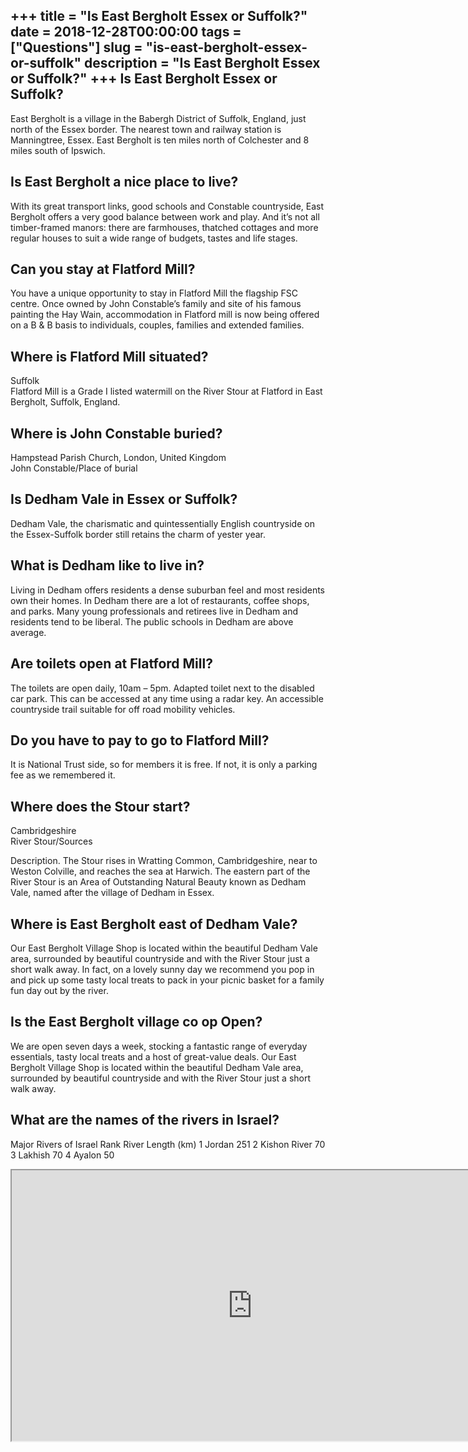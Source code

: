 +++
title = "Is East Bergholt Essex or Suffolk?"
date = 2018-12-28T00:00:00
tags = ["Questions"]
slug = "is-east-bergholt-essex-or-suffolk"
description = "Is East Bergholt Essex or Suffolk?"
+++
Is East Bergholt Essex or Suffolk?
----------------------------------

East Bergholt is a village in the Babergh District of Suffolk, England, just north of the Essex border. The nearest town and railway station is Manningtree, Essex. East Bergholt is ten miles north of Colchester and 8 miles south of Ipswich.

Is East Bergholt a nice place to live?
--------------------------------------

With its great transport links, good schools and Constable countryside, East Bergholt offers a very good balance between work and play. And it’s not all timber-framed manors: there are farmhouses, thatched cottages and more regular houses to suit a wide range of budgets, tastes and life stages.

Can you stay at Flatford Mill?
------------------------------

You have a unique opportunity to stay in Flatford Mill the flagship FSC centre. Once owned by John Constable’s family and site of his famous painting the Hay Wain, accommodation in Flatford mill is now being offered on a B &amp; B basis to individuals, couples, families and extended families.

Where is Flatford Mill situated?
--------------------------------

Suffolk  
Flatford Mill is a Grade I listed watermill on the River Stour at Flatford in East Bergholt, Suffolk, England.

Where is John Constable buried?
-------------------------------

Hampstead Parish Church, London, United Kingdom  
John Constable/Place of burial

Is Dedham Vale in Essex or Suffolk?
-----------------------------------

Dedham Vale, the charismatic and quintessentially English countryside on the Essex-Suffolk border still retains the charm of yester year.

What is Dedham like to live in?
-------------------------------

Living in Dedham offers residents a dense suburban feel and most residents own their homes. In Dedham there are a lot of restaurants, coffee shops, and parks. Many young professionals and retirees live in Dedham and residents tend to be liberal. The public schools in Dedham are above average.

Are toilets open at Flatford Mill?
----------------------------------

The toilets are open daily, 10am – 5pm. Adapted toilet next to the disabled car park. This can be accessed at any time using a radar key. An accessible countryside trail suitable for off road mobility vehicles.

Do you have to pay to go to Flatford Mill?
------------------------------------------

It is National Trust side, so for members it is free. If not, it is only a parking fee as we remembered it.

Where does the Stour start?
---------------------------

Cambridgeshire  
River Stour/Sources

Description. The Stour rises in Wratting Common, Cambridgeshire, near to Weston Colville, and reaches the sea at Harwich. The eastern part of the River Stour is an Area of Outstanding Natural Beauty known as Dedham Vale, named after the village of Dedham in Essex.

Where is East Bergholt east of Dedham Vale?
-------------------------------------------

Our East Bergholt Village Shop is located within the beautiful Dedham Vale area, surrounded by beautiful countryside and with the River Stour just a short walk away. In fact, on a lovely sunny day we recommend you pop in and pick up some tasty local treats to pack in your picnic basket for a family fun day out by the river.

Is the East Bergholt village co op Open?
----------------------------------------

We are open seven days a week, stocking a fantastic range of everyday essentials, tasty local treats and a host of great-value deals. Our East Bergholt Village Shop is located within the beautiful Dedham Vale area, surrounded by beautiful countryside and with the River Stour just a short walk away.

What are the names of the rivers in Israel?
-------------------------------------------

Major Rivers of Israel Rank ﻿River Length (km) 1 Jordan 251 2 Kishon River 70 3 Lakhish 70 4 Ayalon 50

<iframe allow="accelerometer; autoplay; clipboard-write; encrypted-media; gyroscope; picture-in-picture" allowfullscreen="" class="__youtube_prefs__  epyt-is-override  no-lazyload" data-no-lazy="1" data-origheight="433" data-origwidth="770" data-skipgform_ajax_framebjll="" height="433" id="_ytid_12199" loading="lazy" src="https://www.youtube.com/embed/9iQd-3JqT3o?enablejsapi=1&autoplay=0&cc_load_policy=0&cc_lang_pref=&iv_load_policy=1&loop=0&modestbranding=0&rel=1&fs=1&playsinline=0&autohide=2&theme=dark&color=red&controls=1&" title="YouTube player" width="770"></iframe>